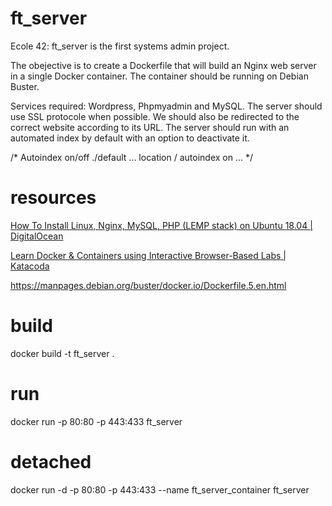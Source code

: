 # ft_server
Ecole 42: ft_server is the first systems admin project.

The obejective is to create a Dockerfile that will build an Nginx web server in a single Docker container. The container should be running on Debian Buster. 

Services required: Wordpress, Phpmyadmin and MySQL.
The server should use SSL protocole when possible.
We should also be redirected to the correct website according to its URL.
The server should run with an automated index by default with an option to deactivate it.

/*
Autoindex on/off 
./default
...
location / 
    autoindex on
...
*/


# resources

[How To Install Linux, Nginx, MySQL, PHP (LEMP stack) on Ubuntu 18.04 | DigitalOcean](https://www.digitalocean.com/community/tutorials/how-to-install-linux-nginx-mysql-php-lemp-stack-ubuntu-18-04)

[Learn Docker & Containers using Interactive Browser-Based Labs | Katacoda](https://www.katacoda.com/courses/docker/)

https://manpages.debian.org/buster/docker.io/Dockerfile.5.en.html

# build
docker build -t ft_server .
# run 
docker run -p 80:80 -p 443:433 ft_server
# detached
docker run -d -p 80:80 -p 443:433 --name ft_server_container ft_server
